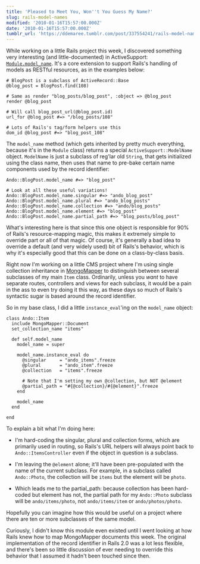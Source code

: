 ```yaml
---
title: 'Pleased to Meet You, Won''t You Guess My Name?'
slug: rails-model-names
modified: '2010-01-16T15:57:00.000Z'
date: '2010-01-16T15:57:00.000Z'
tumblr_url: 'https://ddemaree.tumblr.com/post/337554241/rails-model-names'
---
```

While working on a little Rails project this week, I discovered something very interesting (and little-documented) in ActiveSupport: [`Module.model_name`](http://github.com/rails/rails/blob/2-3-stable/activesupport/lib/active_support/core_ext/module/model_naming.rb). It's a core extension to support Rails's handling of models as RESTful resources, as in the examples below:

    # BlogPost is a subclass of ActiveRecord::Base
    @blog_post = BlogPost.find(108)
    
    # Same as render "blog_posts/blog_post", :object => @blog_post
    render @blog_post
    
    # Will call blog_post_url(@blog_post.id)
    url_for @blog_post #=> "/blog_posts/108"
    
    # Lots of Rails's tag/form helpers use this
    dom_id @blog_post #=> "blog_post_108"

The `model_name` method (which gets inherited by pretty much everything, because it's in the `Module` class) returns a special `ActiveSupport::ModelName` object. `ModelName` is just a subclass of reg'lar old `String`, that gets initialized using the class name, then uses that name to pre-bake certain name components used by the record identifier:

    Ando::BlogPost.model_name #=> "blog_post"
    
    # Look at all these useful variations!
    Ando::BlogPost.model_name.singular #=> "ando_blog_post"
    Ando::BlogPost.model_name.plural #=> "ando_blog_posts"
    Ando::BlogPost.model_name.collection #=> "ando/blog_posts"
    Ando::BlogPost.model_name.element #=> "blog_post"
    Ando::BlogPost.model_name.partial_path #=> "blog_posts/blog_post"

What's interesting here is that since this one object is responsible for 90% of Rails's resource-mapping magic, this makes it extremely simple to override part or all of that magic. Of course, it's generally a bad idea to override a default (and very widely used) bit of Rails's behavior, which is why it's especially good that this can be done on a class-by-class basis.

Right now I'm working on a little CMS project where I'm using single collection inheritance in [MongoMapper](http://github.com/jnunemaker/mongomapper) to distinguish between several subclasses of my main `Item` class. Ordinarily, unless you _want_ to have separate routes, controllers and views for each subclass, it would be a pain in the ass to even try doing it this way, as these days so much of Rails's syntactic sugar is based around the record identifier.

So in my base class, I did a little `instance_eval`'ing on the `model_name` object:

    class Ando::Item
      include MongoMapper::Document
      set_collection_name "items"
    
      def self.model_name
        model_name = super
    
        model_name.instance_eval do
          @singular     = "ando_items".freeze
          @plural       = "ando_item".freeze
          @collection   = "items".freeze
    
          # Note that I'm setting my own @collection, but NOT @element
          @partial_path = "#{@collection}/#{@element}".freeze
        end
    
        model_name
      end
    
    end

To explain a bit what I'm doing here:

*   I'm hard-coding the singular, plural and collection forms, which are primarily used in routing, so Rails's URL helpers will always point back to `Ando::ItemsController` even if the object in question is a subclass.
    
*   I'm leaving the `@element` alone; it'll have been pre-populated with the name of the current subclass. For example, in a subclass called `Ando::Photo`, the collection will be `items` but the element will be `photo`.
    
*   Which leads me to the partial\_path: because collection has been hard-coded but element has not, the partial path for my `Ando::Photo` subclass will be `ando/items/photo`, not `ando/items/item` or `ando/photos/photo`.
    

Hopefully you can imagine how this would be useful on a project where there are ten or more subclasses of the same model.

Curiously, I didn't know this module even existed until I went looking at how Rails knew how to map MongoMapper documents this week. The original implementation of the record identifier in Rails 2.0 was a lot less flexible, and there's been so little discussion of ever needing to override this behavior that I assumed it hadn't been touched since then.
